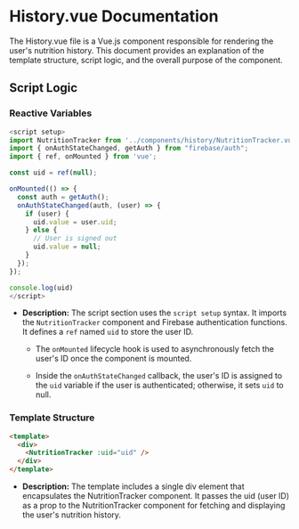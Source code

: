 # History.vue Documentation
The History.vue file is a Vue.js component responsible for rendering the user's nutrition history. This document provides an explanation of the template structure, script logic, and the overall purpose of the component.

## Script Logic

### Reactive Variables
```js
<script setup>
import NutritionTracker from '../components/history/NutritionTracker.vue';
import { onAuthStateChanged, getAuth } from "firebase/auth";
import { ref, onMounted } from 'vue';

const uid = ref(null);

onMounted(() => {
  const auth = getAuth();
  onAuthStateChanged(auth, (user) => {
    if (user) {
      uid.value = user.uid;
    } else {
      // User is signed out
      uid.value = null;
    }
  });
});

console.log(uid)
</script>

```
- **Description:** The script section uses the `script setup` syntax. It imports the `NutritionTracker` component and Firebase authentication functions. It defines a `ref` named `uid` to store the user ID.

    - The `onMounted` lifecycle hook is used to asynchronously fetch the user's ID once the component is mounted.

    - Inside the `onAuthStateChanged` callback, the user's ID is assigned to the `uid` variable if the user is authenticated; otherwise, it sets `uid` to null.

  
### Template Structure
```html
<template>
  <div>
    <NutritionTracker :uid="uid" />
  </div>
</template>
```
- **Description:** The template includes a single div element that encapsulates the NutritionTracker component. It passes the uid (user ID) as a prop to the NutritionTracker component for fetching and displaying the user's nutrition history.